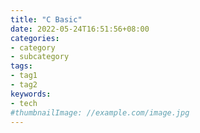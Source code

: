 ```yaml
---
title: "C Basic"
date: 2022-05-24T16:51:56+08:00
categories:
- category
- subcategory
tags:
- tag1
- tag2
keywords:
- tech
#thumbnailImage: //example.com/image.jpg
---
```


<!--more-->
